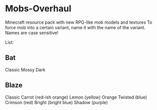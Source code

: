 # Mobs-Overhaul
Minecraft resource pack with new RPG-like mob models and textures
To force mob into a certain variant, name it with the name of the variant.
Names are case sensitive!

List:

Bat
---
Classic
Mossy
Dark

Blaze
-----
Classic
Carrot (red-ish orange)
Lemon (yellow)
Orange
Twisted (blue)
Crimson (red)
Bright (bright blue)
Shadow (purple)
